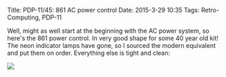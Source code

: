 Title: PDP-11/45: 861 AC power control
Date: 2015-3-29 10:35
Tags: Retro-Computing, PDP-11

Well, might as well start at the beginning with the AC power system, so here's the 861 power control.  In very good shape for some 40 year old kit!  The neon indicator lamps have gone, so I sourced the modern equivalent and put them on order.  Everything else is tight and clean:

[<img src='/images/pdp11/861_thumbnail_tall.jpg'/>]({filename}/images/pdp11/861.jpg)
